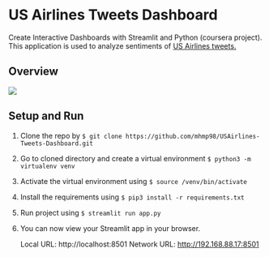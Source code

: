 # US Airlines Tweets Dashboard

Create Interactive Dashboards with Streamlit and Python (coursera project). This application is used to analyze sentiments of [US Airlines tweets.](https://www.kaggle.com/crowdflower/twitter-airline-sentiment) 

## Overview

![](dashboard.gif)

## Setup and Run

1. Clone the repo by `$ git clone https://github.com/mhmp98/USAirlines-Tweets-Dashboard.git`

2. Go to cloned directory and create a virtual environment `$ python3 -m virtualenv venv`

3. Activate the virtual environment using `$ source /venv/bin/activate`

4. Install the requirements using `$ pip3 install -r requirements.txt`

5. Run project using `$ streamlit run app.py `

6. You can now view your Streamlit app in your browser.

     Local URL: http://localhost:8501
     Network URL: http://192.168.88.17:8501